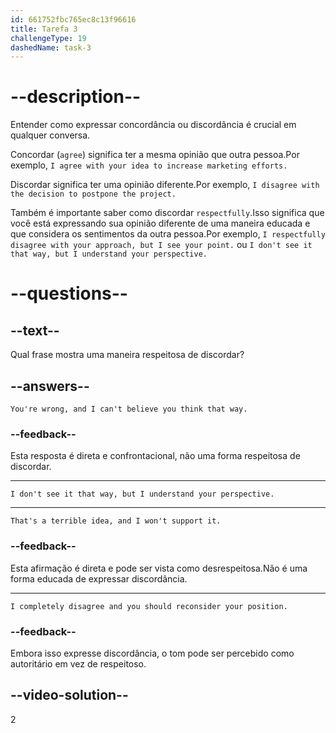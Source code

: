 ```yaml
---
id: 661752fbc765ec8c13f96616
title: Tarefa 3
challengeType: 19
dashedName: task-3
---
```


# --description--

Entender como expressar concordância ou discordância é crucial em qualquer conversa. 

Concordar (`agree`) significa ter a mesma opinião que outra pessoa.Por exemplo, `I agree with your idea to increase marketing efforts.` 

Discordar significa ter uma opinião diferente.Por exemplo, `I disagree with the decision to postpone the project.`

Também é importante saber como discordar `respectfully`.Isso significa que você está expressando sua opinião diferente de uma maneira educada e que considera os sentimentos da outra pessoa.Por exemplo, `I respectfully disagree with your approach, but I see your point.` ou `I don't see it that way, but I understand your perspective.`

# --questions--

## --text--

Qual frase mostra uma maneira respeitosa de discordar?

## --answers--

`You're wrong, and I can't believe you think that way.`

### --feedback--

Esta resposta é direta e confrontacional, não uma forma respeitosa de discordar.

---

`I don't see it that way, but I understand your perspective.`

---

`That's a terrible idea, and I won't support it.`

### --feedback--

Esta afirmação é direta e pode ser vista como desrespeitosa.Não é uma forma educada de expressar discordância.

---

`I completely disagree and you should reconsider your position.`

### --feedback--

Embora isso expresse discordância, o tom pode ser percebido como autoritário em vez de respeitoso.

## --video-solution--

2
